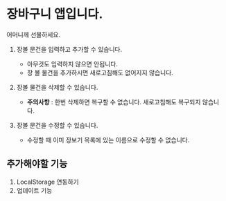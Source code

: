 # 장바구니 앱입니다.

어머니께 선물하세요.

1. 장볼 문건을 입력하고 추가할 수 있습니다.

   - 아무것도 입력하지 않으면 안됩니다.
   - 장 볼 물건을 추가하시면 새로고침해도 없어지지 않습니다.

2. 장볼 물건을 삭제할 수 있습니다.

   - **주의사항** : 한번 삭제하면 복구할 수 없습니다.
     새로고침해도 복구되지 않습니다.

3. 장볼 문건을 수정할 수 있습니다.
   - 수정할 때 이미 장보기 목록에 있는 이름으로 수정할 수 없습니다.

## 추가해야할 기능

1. LocalStorage 연동하기
2. 업데이트 기능
